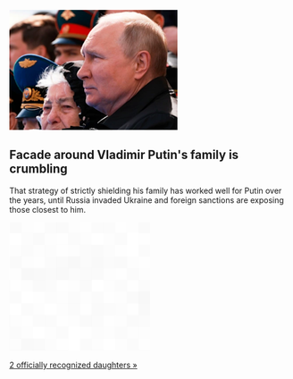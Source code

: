 
![Facade around Vladimir Putin's family is crumbling](./20220515055845.png)
## Facade around Vladimir Putin's family is crumbling

That strategy of strictly shielding his family has worked well for Putin over the years, until Russia invaded Ukraine and foreign sanctions are exposing those closest to him.

![pic](../square_bg.png)

[2 officially recognized daughters »](https://www.yahoo.com/news/vladimir-putin-family-man-142054798.html)
